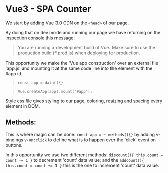 # Vue3 - SPA Counter

We start by adding Vue 3.0 CDN on the `<head>` of our page.

By doing that on dev mode and running our page we have returning on the inspection console this message:
>You are running a development build of Vue.
Make sure to use the production build (*.prod.js) when deploying for production.

This opportunity we make the 'Vue app construction' over an external file 'app.js' and mounting it at the same code line into the element with the #app id.

> `const app = data(){}`

> `Vue.createApp(app).mount("#app");`

Style css file gives styling to our page, coloring, resizing and spacing every element in DOM.

## Methods:
This is where magic can be done:
`const app = ➡ methods(){}`
by adding v-bindings `v-on:click` to define what is to happen over the 'click' event on buttons.

In this opportunity we use two different methods: `discount(){ this.count = count -= 1 }` to decrement 'count' data value; and the `addcount(){ this.count = count += 1 }` this is the one to increment 'count' data value.
